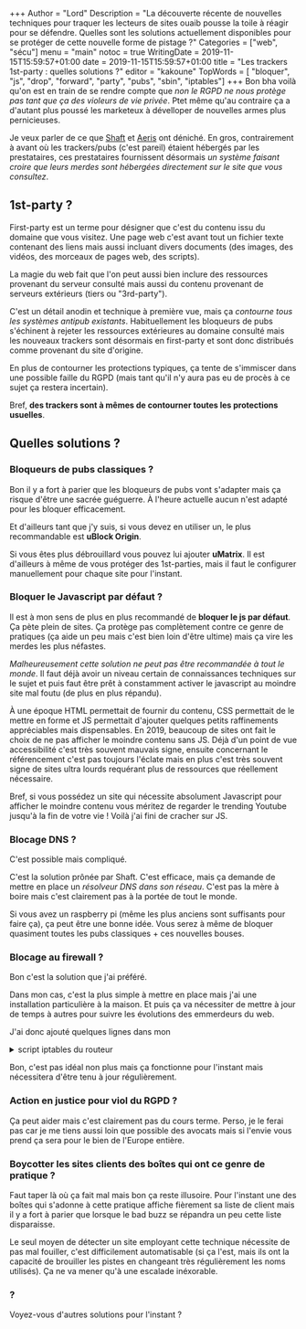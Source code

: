 +++
Author = "Lord"
Description = "La découverte récente de nouvelles techniques pour traquer les lecteurs de sites ouaib pousse la toile à réagir pour se défendre. Quelles sont les solutions actuellement disponibles pour se protéger de cette nouvelle forme de pistage ?"
Categories = ["web", "sécu"]
menu = "main"
notoc = true
WritingDate = 2019-11-15T15:59:57+01:00
date = 2019-11-15T15:59:57+01:00
title = "Les trackers 1st-party : quelles solutions ?"
editor = "kakoune"
TopWords = [  "bloquer", "js", "drop", "forward", "party", "pubs", "sbin", "iptables"]
+++
Bon bha voilà qu'on est en train de se rendre compte que *non le RGPD ne nous protège pas tant que ça des violeurs de vie privée*.
Ptet même qu'au contraire ça a d'autant plus poussé les marketeux à dévelloper de nouvelles armes plus pernicieuses.

Je veux parler de ce que [Shaft](https://www.shaftinc.fr/escalade-traque-eulerian.html) et [Aeris](https://blog.imirhil.fr/2019/11/13/first-party-tracker.html) ont déniché.
En gros, contrairement à avant où les trackers/pubs (c'est pareil) étaient hébergés par les prestataires, ces prestataires fournissent désormais *un système faisant croire que leurs merdes sont hébergées directement sur le site que vous consultez*.

## 1st-party ?
First-party est un terme pour désigner que c'est du contenu issu du domaine que vous visitez.
Une page web c'est avant tout un fichier texte contenant des liens mais aussi incluant divers documents (des images, des vidéos, des morceaux de pages web, des scripts).

La magie du web fait que l'on peut aussi bien inclure des ressources provenant du serveur consulté mais aussi du contenu provenant de serveurs extérieurs (tiers ou "3rd-party").

C'est un détail anodin et technique à première vue, mais ça *contourne tous les systèmes antipub existants*.
Habituellement les bloqueurs de pubs s'échinent à rejeter les ressources extérieures au domaine consulté mais les nouveaux trackers sont désormais en first-party et sont donc distribués comme provenant du site d'origine.

En plus de contourner les protections typiques, ça tente de s'immiscer dans une possible faille du RGPD (mais tant qu'il n'y aura pas eu de procès à ce sujet ça restera incertain).

Bref, **des trackers sont à mêmes de contourner toutes les protections usuelles**.

## Quelles solutions ?

### Bloqueurs de pubs classiques ?

Bon il y a fort à parier que les bloqueurs de pubs vont s'adapter mais ça risque d'être une sacrée guéguerre.
À l'heure actuelle aucun n'est adapté pour les bloquer efficacement.

Et d'ailleurs tant que j'y suis, si vous devez en utiliser un, le plus recommandable est **uBlock Origin**.

Si vous êtes plus débrouillard vous pouvez lui ajouter **uMatrix**.
Il est d'ailleurs à même de vous protéger des 1st-parties, mais il faut le configurer manuellement pour chaque site pour l'instant.

### Bloquer le Javascript par défaut ?

Il est à mon sens de plus en plus recommandé de **bloquer le js par défaut**.
Ça pète plein de sites.
Ça protège pas complètement contre ce genre de pratiques (ça aide un peu mais c'est bien loin d'être ultime) mais ça vire les merdes les plus néfastes.

*Malheureusement cette solution ne peut pas être recommandée à tout le monde*.
Il faut déjà avoir un niveau certain de connaissances techniques sur le sujet et puis faut être prêt à constamment activer le javascript au moindre site mal foutu (de plus en plus répandu).

À une époque HTML permettait de fournir du contenu, CSS permettait de le mettre en forme et JS permettait d'ajouter quelques petits raffinements appréciables mais dispensables.
En 2019, beaucoup de sites ont fait le choix de ne pas afficher le moindre contenu sans JS.
Déjà d'un point de vue accessibilité c'est très souvent mauvais signe, ensuite concernant le référencement c'est pas toujours l'éclate mais en plus c'est très souvent signe de sites ultra lourds requérant plus de ressources que réellement nécessaire.

Bref, si vous possédez un site qui nécessite absolument Javascript pour afficher le moindre contenu vous méritez de regarder le trending Youtube jusqu'à la fin de votre vie !
Voilà j'ai fini de cracher sur JS.

### Blocage DNS ?
C'est possible mais compliqué.

C'est la solution prônée par Shaft.
C'est efficace, mais ça demande de mettre en place un *résolveur DNS dans son réseau*.
C'est pas la mère à boire mais c'est clairement pas à la portée de tout le monde.

Si vous avez un raspberry pi (même les plus anciens sont suffisants pour faire ça), ça peut être une bonne idée.
Vous serez à même de bloquer quasiment toutes les pubs classiques + ces nouvelles bouses.

### Blocage au firewall ?
Bon c'est la solution que j'ai préféré.

Dans mon cas, c'est la plus simple à mettre en place mais j'ai une installation particulière à la maison.
Et puis ça va nécessiter de mettre à jour de temps à autres pour suivre les évolutions des emmerdeurs du web.

J'ai donc ajouté quelques lignes dans mon <details><summary>script iptables du routeur</summary>
{{< highlight "shell">}}## Eulerian (tracking publicitaire)
/usr/sbin/iptables -I FORWARD -s 109.232.192.0/21 -j DROP
## Criteo (tracking publicitaire)
/usr/sbin/iptables -I FORWARD -s 178.250.0.0/21 -j DROP
/usr/sbin/iptables -I FORWARD -s 91.212.98.0/24 -j DROP
/usr/sbin/iptables -I FORWARD -s 91.199.242.0/24 -j DROP
/usr/sbin/iptables -I FORWARD -s 185.235.84.0/24 -j DROP{{</ highlight >}}</details>

Bon, c'est pas idéal non plus mais ça fonctionne pour l'instant mais nécessitera d'être tenu à jour régulièrement.

### Action en justice pour viol du RGPD ?
Ça peut aider mais c'est clairement pas du cours terme.
Perso, je le ferai pas car je me tiens aussi loin que possible des avocats mais si l'envie vous prend ça sera pour le bien de l'Europe entière.

### Boycotter les sites clients des boîtes qui ont ce genre de pratique ?
Faut taper là où ça fait mal mais bon ça reste illusoire.
Pour l'instant une des boîtes qui s'adonne à cette pratique affiche fièrement sa liste de client mais il y a fort à parier que lorsque le bad buzz se répandra un peu cette liste disparaisse.

Le seul moyen de détecter un site employant cette technique nécessite de pas mal fouiller, c'est difficilement automatisable (si ça l'est, mais ils ont la capacité de brouiller les pistes en changeant très régulièrement les noms utilisés).
Ça ne va mener qu'à une escalade inéxorable.

### ? 
Voyez-vous d'autres solutions pour l'instant ?
